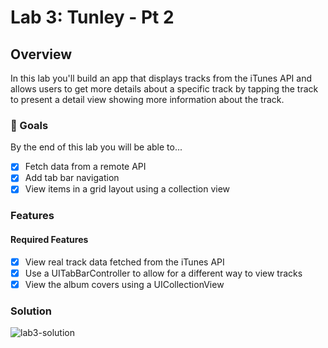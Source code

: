 # Lab 3: Tunley - Pt 2

## Overview
In this lab you'll build an app that displays tracks from the iTunes API and allows users to get more details about a specific track by tapping the track to present a detail view showing more information about the track.

### 🎯 Goals
By the end of this lab you will be able to...

- [x] Fetch data from a remote API
- [x] Add tab bar navigation
- [x] View items in a grid layout using a collection view

### Features
#### Required Features

- [x] View real track data fetched from the iTunes API
- [x] Use a UITabBarController to allow for a different way to view tracks
- [x] View the album covers using a UICollectionView

### Solution
![lab3-solution](https://user-images.githubusercontent.com/5723692/224517803-e5e9e6e3-8c7c-4c54-b2e5-21745721a2a6.gif)
